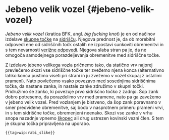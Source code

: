 # Jebeno velik vozel {#jebeno-velik-vozel}

*Jebeno velik vozel* (kratica BFK, angl. *big fucking knot*) je en
od načinov izdelave [skupne točke](/skupna-tocka) na
[sidrišču](/sidrišče). Njegova prednost je, da ob morebitni
odpovedi ene od sidriščnih točk ostalih ne izpostavi sunkoviti
obremenitvi in s tem nevarnosti [verižne
odpovedi](/verizna-odpoved). Njegova slaba stran pa je, da ne
omogoča samodejnega porazdeljevanja obremenitve med sidriščne točke.

Z izdelavo jebeno velikega vozla pričnemo tako, da statično vrv najprej
prevlečemo skozi vse sidriščne točke ter zvežemo njena konca
(alternativno lahko konca pustimo viseti pri strani in ju zvežemo v
vozel skupaj z ostalimi prameni). Nato povlečemo vsako povezavo med
sosednjima sidriščnima točka, da nastane zanka, in nastale zanke
združimo v skupni točki. Pridružimo še zanko, ki povezuje prvo sidriščno
točko z zadnjo. Šop zank dobro potresemo, da porazdelimo vrv med
pramene, nato pa ga zavežemo v jebeno velik vozel. Pred vozlanjem je
bistveno, da šop zank poravnamo v smer predvidene obremenitve, saj bodo
v nasprotnem primeru prameni vrvi, in s tem sidriščne točke, obremenjeni
neenako. Skozi vse zanke v vrhu snopa nazadnje vpnemo
[škopec](/škopec) ali drug ustrezen kovinski vezni člen. S tem
je skupna točka pripravljena na uporabo.

```{=mediawiki}
{{tag>wip:rabi_slike}}
```
